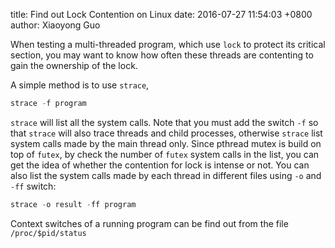 title: Find out Lock Contention on Linux
date: 2016-07-27 11:54:03 +0800
author: Xiaoyong Guo

When testing a multi-threaded program, 
which use `lock` to protect its critical section,
you may want to know how often these threads are
contenting to gain the ownership of the lock.

A simple method is to use `strace`, 

```c++
strace -f program
```

`strace` will list all the system calls.
Note that you must add the switch `-f` 
so that `strace` will also trace threads and child processes,
otherwise `strace` list system calls made by the main thread only.
Since pthread mutex is build on top of `futex`, by check the number of
`futex` system calls in the list, 
you can get the idea of whether the contention for lock is intense or not.
You can also list the system calls made by each thread 
in different files using `-o` and `-ff` switch:

```c++
strace -o result -ff program
```

Context switches of a running program 
can be find out from the file `/proc/$pid/status`



